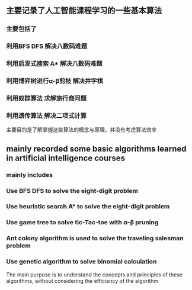 ## 主要记录了人工智能课程学习的一些基本算法 
### 主要包括了 
### 利用BFS DFS 解决八数码难题 
### 利用启发式搜索 A* 解决八数码难题 
### 利用博弈树进行α-β剪枝 解决井字棋 
### 利用蚁群算法 求解旅行商问题 
### 利用遗传算法 解决二项式计算 
主要目的是了解掌握这些算法的概念与原理，并没有考虑算法效率 



## mainly recorded some basic algorithms learned in artificial intelligence courses

### mainly includes

### Use BFS DFS to solve the eight-digit problem

### Use heuristic search A* to solve the eight-digit problem

### Use game tree to solve tic-Tac-toe with α-β pruning

### Ant colony algorithm is used to solve the traveling salesman problem

### Use genetic algorithm to solve binomial calculation

The main purpose is to understand the concepts and principles of these algorithms, without considering the efficiency of the algorithm

